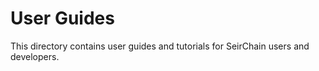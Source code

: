 # User Guides
This directory contains user guides and tutorials for SeirChain users and developers.
